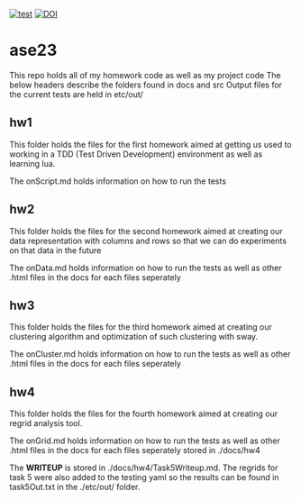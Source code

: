 [![test](https://github.com/gtystahl/ase23/actions/workflows/tests.yaml/badge.svg)](https://github.com/gtystahl/ase23/actions/workflows/tests.yaml)
[![DOI](https://zenodo.org/badge/590587882.svg)](https://zenodo.org/badge/latestdoi/590587882)

# ase23
This repo holds all of my homework code as well as my project code
The below headers describe the folders found in docs and src
Output files for the current tests are held in etc/out/

## hw1
This folder holds the files for the first homework aimed at getting us used to working in a TDD (Test Driven Development) environment as well as learning lua.

The onScript.md holds information on how to run the tests

## hw2
This folder holds the files for the second homework aimed at creating our data representation with columns and rows so that we can do experiments on that data in the future

The onData.md holds information on how to run the tests as well as other .html files in the docs for each files seperately

## hw3
This folder holds the files for the third homework aimed at creating our clustering algorithm and optimization of such clustering with sway. 

The onCluster.md holds information on how to run the tests as well as other .html files in the docs for each files seperately

## hw4
This folder holds the files for the fourth homework aimed at creating our regrid analysis tool. 

The onGrid.md holds information on how to run the tests as well as other .html files in the docs for each files seperately stored in ./docs/hw4

The **WRITEUP** is stored in ./docs/hw4/Task5Writeup.md. The regrids for task 5 were also added to the testing yaml so the results can be found in task5Out.txt in the ./etc/out/ folder.